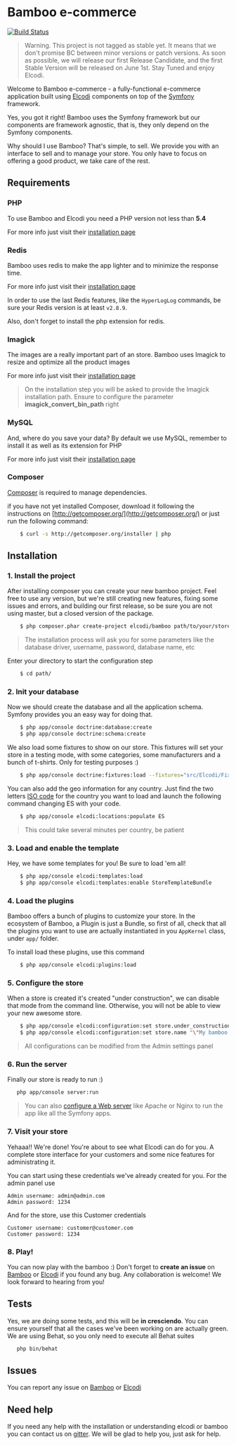 Bamboo e-commerce
=================

[![Build Status](https://travis-ci.org/elcodi/bamboo.svg?branch=master)](https://travis-ci.org/elcodi/bamboo)

> Warning. This project is not tagged as stable yet. It means that we don't
> promise BC between minor versions or patch versions. As soon as possible, we
> will release our first Release Candidate, and the first Stable Version will
> be released on June 1st. Stay Tuned and enjoy Elcodi.

Welcome to Bamboo e-commerce - a fully-functional e-commerce application built
using [Elcodi] components on top of the
[Symfony] framework.

Yes, you got it right! Bamboo uses the Symfony framework but our components are
framework agnostic, that is, they only depend on the Symfony components.

Why should I use Bamboo?
That's simple, to sell. We provide you with an interface to sell and to manage
your store. You only have to focus on offering a good product, we take care of
the rest.

## Requirements

### PHP
To use Bamboo and Elcodi you need a PHP version not less than **5.4**

For more info just visit their
[installation page](http://php.net/manual/en/install.php)

### Redis
Bamboo uses redis to make the app lighter and to minimize the response time.

For more info just visit their
[installation page](http://redis.io/topics/quickstart)

In order to use the last Redis features, like the `HyperLogLog` commands, be
sure your Redis version is at least `v2.8.9`.

Also, don't forget to install the php extension for redis.

### Imagick
The images are a really important part of an store. Bamboo uses Imagick to
resize and optimize all the product images

For more info just visit their
[installation page](http://php.net/manual/en/imagick.setup.php)

> On the installation step you will be asked to provide the Imagick installation
> path. Ensure to configure the parameter **imagick_convert_bin_path** right

### MySQL
And, where do you save your data? By default we use MySQL, remember to install
it as well as its extension for PHP

For more info just visit their
[installation page](http://dev.mysql.com/doc/refman/5.1/en/installing.html)

### Composer
[Composer] is required to manage dependencies.

if you have not yet installed Composer, download it following the instructions
on [http://getcomposer.org/](http://getcomposer.org/) or just run the following
command:

```bash
    $ curl -s http://getcomposer.org/installer | php
```

## Installation

### 1. Install the project

After installing composer you can create your new bamboo project. Feel free to
use any version, but we're still creating new features, fixing some issues and
errors, and building our first release, so be sure you are not using master, but
a closed version of the package.

```bash
    $ php composer.phar create-project elcodi/bamboo path/to/your/store/ 0.5.*
```

> The installation process will ask you for some parameters like the database
> driver, username, password, database name, etc

Enter your directory to start the configuration step

```bash
    $ cd path/
```

### 2. Init your database

Now we should create the database and all the application schema. Symfony
provides you an easy way for doing that.

```bash
    $ php app/console doctrine:database:create
    $ php app/console doctrine:schema:create
```

We also load some fixtures to show on our store. This fixtures will set your
store in a testing mode, with some categories, some manufacturers and a bunch of
t-shirts. Only for testing purposes :)

```bash
    $ php app/console doctrine:fixtures:load --fixtures="src/Elcodi/Fixtures" --no-interaction
```

You can also add the geo information for any country. Just find the two letters
[ISO code](http://en.wikipedia.org/wiki/ISO_3166-1#Current_codes) for the
country you want to load and launch the following command changing ES with your
code.

```bash
    $ php app/console elcodi:locations:populate ES
```

> This could take several minutes per country, be patient

### 3. Load and enable the template

Hey, we have some templates for you! Be sure to load 'em all!

```bash
    $ php app/console elcodi:templates:load
    $ php app/console elcodi:templates:enable StoreTemplateBundle
```

### 4. Load the plugins

Bamboo offers a bunch of plugins to customize your store. In the ecosystem of
Bamboo, a Plugin is just a Bundle, so first of all, check that all the plugins
you want to use are actually instantiated in you `AppKernel` class, under `app/`
folder.

To install load these plugins, use this command

```bash
    $ php app/console elcodi:plugins:load
```

### 5. Configure the store

When a store is created it's created "under construction", we can disable that
mode from the command line. Otherwise, you will not be able to view your new
awesome store.

```bash
    $ php app/console elcodi:configuration:set store.under_construction "0"
    $ php app/console elcodi:configuration:set store.name "\"My bamboo store\""
```

> All configurations can be modified from the Admin settings panel

### 6. Run the server

Finally our store is ready to run :)

```bash
   php app/console server:run
```

> You can also [configure a Web server] like Apache or Nginx to run the app like
> all the Symfony apps.

### 7. Visit your store

Yehaaa!! We're done! You're about to see what Elcodi can do for you. A complete
store interface for your customers and some nice features for administrating it.

You can start using these credentials we've already created for you. For the
admin panel use

```
Admin username: admin@admin.com
Admin password: 1234
```

And for the store, use this Customer credentials

```
Customer username: customer@customer.com
Customer password: 1234
```

### 8. Play!

You can now play with the bamboo :)
Don't forget to **create an issue** on
[Bamboo](https://github.com/elcodi/bamboo/issues) or
[Elcodi](https://github.com/elcodi/elcodi/issues) if you found any bug.
Any collaboration is welcome! We look forward to hearing from you!

## Tests

Yes, we are doing some tests, and this will be **in cresciendo**. You can ensure
yourself that all the cases we've been working on are actually green. We are
using Behat, so you only need to execute all Behat suites

```bash
   php bin/behat
```

## Issues

You can report any issue on [Bamboo](https://github.com/elcodi/bamboo/issues) or
[Elcodi](https://github.com/elcodi/elcodi/issues)

## Need help

If you need any help with the installation or understanding elcodi or bamboo you
can contact us on [gitter](https://gitter.im/elcodi/elcodi).
We will be glad to help you, just ask for help.


[Composer]: http://getcomposer.org/
[Symfony]: http://symfony.com
[Elcodi]: https://github.com/elcodi/elcodi
[configure a Web server]: http://symfony.com/doc/current/cookbook/configuration/web_server_configuration.html
